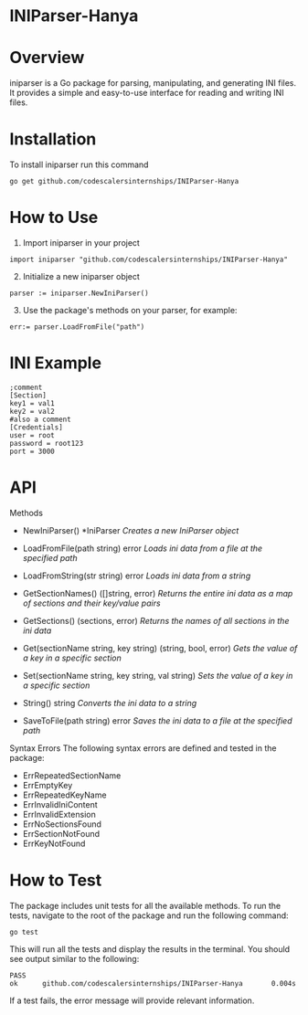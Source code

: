 # INIParser-Hanya
# Overview
iniparser is a Go package for parsing, manipulating, and generating INI files. It provides a simple and easy-to-use interface for reading and writing INI files. 

# Installation
To install iniparser run this command
```
go get github.com/codescalersinternships/INIParser-Hanya
```

# How to Use
1. Import iniparser in your project
```
import iniparser "github.com/codescalersinternships/INIParser-Hanya"
```
2. Initialize a new iniparser object
```
parser := iniparser.NewIniParser()
```
3. Use the package's methods on your parser, for example:
```
err:= parser.LoadFromFile("path")
```
# INI Example
```
;comment
[Section]
key1 = val1
key2 = val2
#also a comment
[Credentials]
user = root
password = root123
port = 3000
```
# API
Methods
- NewIniParser() *IniParser 
    *Creates a new IniParser object*<br>

- LoadFromFile(path string) error 
    *Loads ini data from a file at the specified path*<br>

- LoadFromString(str string) error 
    *Loads ini data from a string*<br>

- GetSectionNames() ([]string, error)
    *Returns the entire ini data as a map of sections and their key/value pairs* <br>

- GetSections() (sections, error)
    *Returns the names of all sections in the ini data*<br>

- Get(sectionName string, key string) (string, bool, error)
    *Gets the value of a key in a specific section*<br>

- Set(sectionName string, key string, val string)
    *Sets the value of a key in a specific section*<br>

- String() string
    *Converts the ini data to a string*<br>

- SaveToFile(path string) error
    *Saves the ini data to a file at the specified path*<br>


Syntax Errors
The following syntax errors are defined and tested in the package:
- ErrRepeatedSectionName
- ErrEmptyKey
- ErrRepeatedKeyName
- ErrInvalidIniContent
- ErrInvalidExtension
- ErrNoSectionsFound
- ErrSectionNotFound
- ErrKeyNotFound


# How to Test
The package includes unit tests for all the available methods. To run the tests, navigate to the root of the package and run the following command:
```
go test 
```
This will run all the tests and display the results in the terminal. You should see output similar to the following:
```
PASS
ok      github.com/codescalersinternships/INIParser-Hanya       0.004s
```
If a test fails, the error message will provide relevant information.
